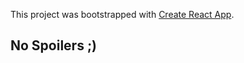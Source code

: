 This project was bootstrapped with [Create React App](https://github.com/facebook/create-react-app).

## No Spoilers ;)
